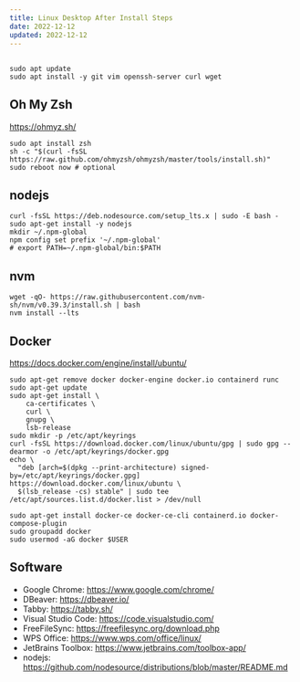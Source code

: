 ```yaml
---
title: Linux Desktop After Install Steps
date: 2022-12-12
updated: 2022-12-12
---
```

## 
```shell
sudo apt update
sudo apt install -y git vim openssh-server curl wget

```

## Oh My Zsh
<https://ohmyz.sh/>

```shell
sudo apt install zsh
sh -c "$(curl -fsSL https://raw.github.com/ohmyzsh/ohmyzsh/master/tools/install.sh)"
sudo reboot now # optional
```

## nodejs
```shell
curl -fsSL https://deb.nodesource.com/setup_lts.x | sudo -E bash -
sudo apt-get install -y nodejs
mkdir ~/.npm-global
npm config set prefix '~/.npm-global'
# export PATH=~/.npm-global/bin:$PATH
```

## nvm

```shell
wget -qO- https://raw.githubusercontent.com/nvm-sh/nvm/v0.39.3/install.sh | bash
nvm install --lts
```

## Docker

<https://docs.docker.com/engine/install/ubuntu/>

```shell
sudo apt-get remove docker docker-engine docker.io containerd runc
sudo apt-get update
sudo apt-get install \
    ca-certificates \
    curl \
    gnupg \
    lsb-release
sudo mkdir -p /etc/apt/keyrings
curl -fsSL https://download.docker.com/linux/ubuntu/gpg | sudo gpg --dearmor -o /etc/apt/keyrings/docker.gpg
echo \
  "deb [arch=$(dpkg --print-architecture) signed-by=/etc/apt/keyrings/docker.gpg] https://download.docker.com/linux/ubuntu \
  $(lsb_release -cs) stable" | sudo tee /etc/apt/sources.list.d/docker.list > /dev/null

sudo apt-get install docker-ce docker-ce-cli containerd.io docker-compose-plugin
sudo groupadd docker
sudo usermod -aG docker $USER
```



## Software

- Google Chrome: <https://www.google.com/chrome/>
- DBeaver: <https://dbeaver.io/>
- Tabby: <https://tabby.sh/>
- Visual Studio Code: <https://code.visualstudio.com/>
- FreeFileSync: <https://freefilesync.org/download.php>
- WPS Office: <https://www.wps.com/office/linux/>
- JetBrains Toolbox: <https://www.jetbrains.com/toolbox-app/>
- nodejs: <https://github.com/nodesource/distributions/blob/master/README.md>